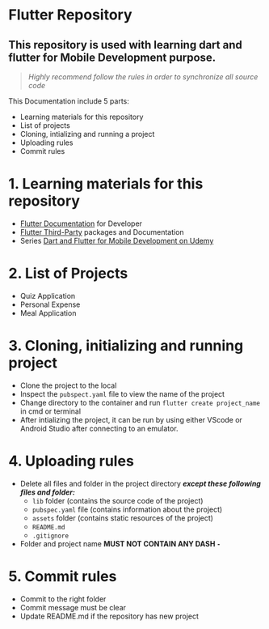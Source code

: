 # Flutter Repository
## This repository is used with learning dart and flutter for Mobile Development purpose. 
>*Highly recommend follow the rules in order to synchronize all source code*

This Documentation include 5 parts: 
  - Learning materials for this repository
  - List of projects
  - Cloning, intializing and running a project
  - Uploading rules
  - Commit rules

  
# 1. Learning materials for this repository
  - [Flutter Documentation](https://flutter.dev/docs) for Developer
  - [Flutter Third-Party](https://pub.dev/) packages and Documentation
  - Series [Dart and Flutter for Mobile Development on Udemy](https://www.udemy.com/course/learn-flutter-dart-to-build-ios-android-apps/)
  
# 2. List of Projects
  - Quiz Application
  - Personal Expense
  - Meal Application
  
# 3. Cloning, initializing and running project
  - Clone the project to the local
  - Inspect the `pubspect.yaml` file to view the name of the project
  - Change directory to the container and run `flutter create project_name` in cmd or terminal
  - After intializing the project, it can be run by using either VScode or Android Studio after connecting to an emulator.
  
# 4. Uploading rules
  - Delete all files and folder in the project directory **_except these following files and folder:_**
    - `lib` folder (contains the source code of the project)
    - `pubspec.yaml` file (contains information about the project)
    - `assets` folder (contains static resources of the project)
    - `README.md` 
    - `.gitignore`
  - Folder and project name **MUST NOT CONTAIN ANY DASH ` - `**
    
# 5. Commit rules
  - Commit to the right folder
  - Commit message must be clear
  - Update README.md if the repository has new project

